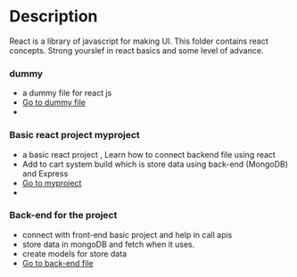 # Description
React is a library of javascript for making UI. This folder contains react concepts. Strong yourslef in react basics and some level of advance.

### dummy
   * a dummy file for react js
   * [Go to dummy file](https://github.com/Amandeep1102/Triweb-Learning/tree/main/React/dummy)
   * 
### Basic react project myproject
   * a basic react project , Learn how to connect backend file using react
   * Add to cart system build which is store data using back-end (MongoDB) and Express
   * [Go to myproject](https://github.com/Amandeep1102/Triweb-Learning/tree/main/React/myproject)
   * 
### Back-end for the project
   * connect with front-end basic project and help in call apis 
   * store data in mongoDB and fetch when it uses.
   * create models for store data
   * [Go to back-end file](https://github.com/Amandeep1102/Triweb-Learning/tree/main/React/backend)    
